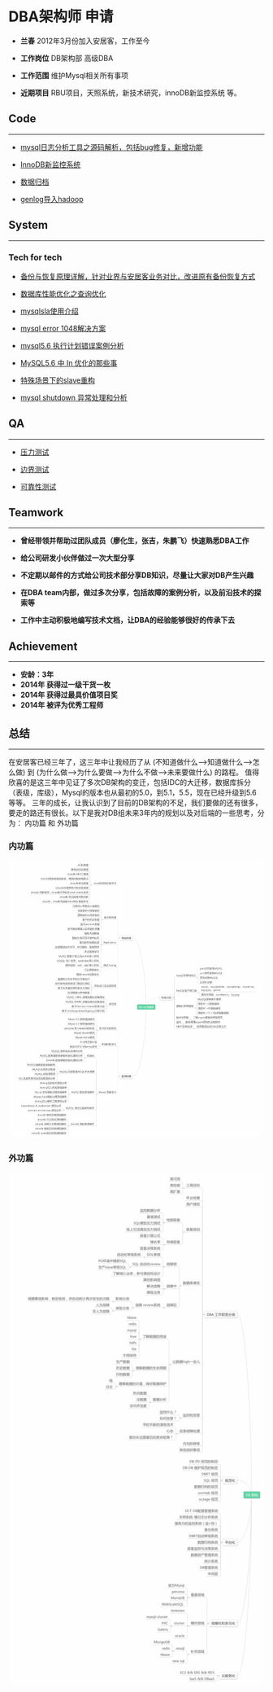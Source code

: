 # DBA架构师 申请

* **兰春** 2012年3月份加入安居客，工作至今

* **工作岗位** DB架构部 高级DBA

* **工作范围** 维护Mysql相关所有事项

* **近期项目** RBU项目，天照系统，新技术研究，innoDB新监控系统 等。



## Code
---

* [mysql日志分析工具之源码解析，包括bug修复，新增功能](https://github.com/Keithlan/Keithlan.github.io/blob/master/github_md/Mysql/SYSTEM_TOOLS/tz_slow/mysqlsla_source_read.md)

* [InnoDB新监控系统](https://github.com/Keithlan/Keithlan.github.io/blob/master/github_md/Mysql/SYSTEM_TOOLS/innodb_monitor/v_monitor.sql)


* [数据归档](https://github.com/Keithlan/Keithlan.github.io/blob/master/github_md/Mysql/SCRIPT/archive_by_date.pl)

* [genlog导入hadoop](https://github.com/Keithlan/Keithlan.github.io/blob/master/github_md/Mysql/SCRIPT/genlog_to_hadoop.pl)

## System
---


### Tech for tech

* [备份与恢复原理详解，针对业界与安居客业务对比，改进原有备份恢复方式](https://github.com/Keithlan/Keithlan.github.io/blob/master/github_md/Mysql/BACKUP_RECOVERY/backup_recovery.pdf)

* [数据库性能优化之查询优化](https://github.com/Keithlan/Keithlan.github.io/blob/master/github_md/Mysql/PERFORMANCE_TUNING/%E6%95%B0%E6%8D%AE%E5%BA%93%E6%80%A7%E8%83%BD%E4%BC%98%E5%8C%96%E4%B9%8B%E6%9F%A5%E8%AF%A2%E4%BC%98%E5%8C%96_final.pdf)

* [mysqlsla使用介绍](https://github.com/Keithlan/Keithlan.github.io/blob/master/github_md/Mysql/SYSTEM_TOOLS/tz_slow/mysqsla.md)

* [mysql error 1048解决方案](https://github.com/Keithlan/Keithlan.github.io/blob/master/github_md/Mysql/ERROR_HANDLE/mysql_error_1048.md)

* [mysql5.6 执行计划错误案例分析](https://github.com/Keithlan/Keithlan.github.io/blob/master/github_md/Mysql/ERROR_HANDLE/mysql_group_order_limit.md)

* [MySQL5.6 中 In 优化的那些事](https://github.com/Keithlan/Keithlan.github.io/blob/master/github_md/Mysql/ERROR_HANDLE/mysql_in.md)

* [特殊场景下的slave重构](https://github.com/Keithlan/Keithlan.github.io/blob/master/github_md/Mysql/ERROR_HANDLE/mysql_recovery_myisam_slave.md)

* [mysql shutdown 异常处理和分析](https://github.com/Keithlan/Keithlan.github.io/blob/master/github_md/Mysql/ERROR_HANDLE/mysql_shutdown/mysql_shutdown_err.md)

## QA
---

* [压力测试](https://github.com/Keithlan/Keithlan.github.io/blob/master/github_md/Mysql/TEST/tcpcopy.md)

* [边界测试](https://github.com/Keithlan/Keithlan.github.io/blob/master/github_md/Nosql/sqoop/sqoop.md)

* [可靠性测试](https://github.com/Keithlan/Keithlan.github.io/tree/master/github_md//Mysql/HA/Keepalived/Keepalived.md)

## Teamwork
---

* **曾经带领并帮助过团队成员（廖化生，张吉，朱鹏飞）快速熟悉DBA工作**

* **给公司研发小伙伴做过一次大型分享**

* **不定期以邮件的方式给公司技术部分享DB知识，尽量让大家对DB产生兴趣**

* **在DBA team内部，做过多次分享，包括故障的案例分析，以及前沿技术的探索等**

* **工作中主动积极地编写技术文档，让DBA的经验能够很好的传承下去**

## Achievement
---
* **安龄：3年**
* **2014年 获得过一级干货一枚**
* **2014年 获得过最具价值项目奖**
* **2014年 被评为优秀工程师**

## 总结
---
在安居客已经三年了，这三年中让我经历了从 (不知道做什么-->知道做什么-->怎么做) 到 (为什么做-->为什么要做-->为什么不做-->未来要做什么) 的路程。 值得欣喜的是这三年中见证了多次DB架构的变迁，包括IDC的大迁移，数据库拆分（表级，库级），Mysql的版本也从最初的5.0，到5.1，5.5，现在已经升级到5.6 等等。 三年的成长，让我认识到了目前的DB架构的不足，我们要做的还有很多，要走的路还有很长。以下是我对DB组未来3年内的规划以及对后端的一些思考，分为： 内功篇 和 外功篇


### 内功篇

![inner](inner_tech.png "inner")

### 外功篇

![outer](outer_tech.png "outer")
